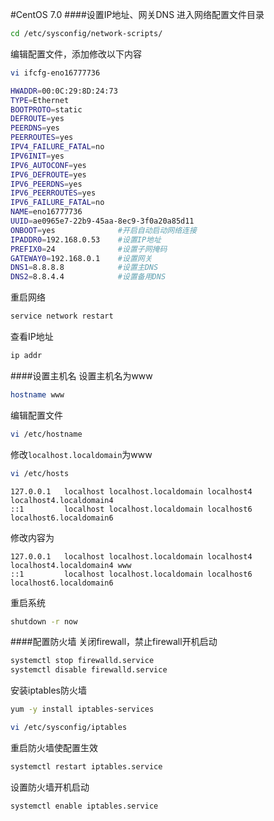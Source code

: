 #CentOS 7.0
####设置IP地址、网关DNS
进入网络配置文件目录
```bash
cd /etc/sysconfig/network-scripts/
```
编辑配置文件，添加修改以下内容
```bash
vi ifcfg-eno16777736
```
```bash
HWADDR=00:0C:29:8D:24:73
TYPE=Ethernet
BOOTPROTO=static
DEFROUTE=yes
PEERDNS=yes
PEERROUTES=yes
IPV4_FAILURE_FATAL=no
IPV6INIT=yes
IPV6_AUTOCONF=yes
IPV6_DEFROUTE=yes
IPV6_PEERDNS=yes
IPV6_PEERROUTES=yes
IPV6_FAILURE_FATAL=no
NAME=eno16777736
UUID=ae0965e7-22b9-45aa-8ec9-3f0a20a85d11
ONBOOT=yes              #开启自动启动网络连接
IPADDR0=192.168.0.53    #设置IP地址
PREFIX0=24              #设置子网掩码
GATEWAY0=192.168.0.1    #设置网关
DNS1=8.8.8.8            #设置主DNS
DNS2=8.8.4.4            #设置备用DNS
```
重启网络
```bash
service network restart
```
查看IP地址
```bash
ip addr
```
####设置主机名
设置主机名为www
```bash
hostname www
```
编辑配置文件
```bash
vi /etc/hostname
```
修改`localhost.localdomain`为www
```bash
vi /etc/hosts
```
```text
127.0.0.1   localhost localhost.localdomain localhost4 localhost4.localdomain4
::1         localhost localhost.localdomain localhost6 localhost6.localdomain6
```
修改内容为
```text
127.0.0.1   localhost localhost.localdomain localhost4 localhost4.localdomain4 www
::1         localhost localhost.localdomain localhost6 localhost6.localdomain6
```
重启系统
```bash
shutdown -r now
```
####配置防火墙
关闭firewall，禁止firewall开机启动
```bash
systemctl stop firewalld.service
systemctl disable firewalld.service
```
安装iptables防火墙
```bash
yum -y install iptables-services
```
```bash
vi /etc/sysconfig/iptables
```
重启防火墙使配置生效
```bash
systemctl restart iptables.service
```
设置防火墙开机启动
```bash
systemctl enable iptables.service
```
